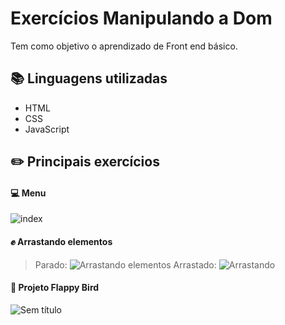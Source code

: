 # Exercícios Manipulando a Dom
Tem como objetivo o aprendizado de Front end básico.

## :books: Linguagens utilizadas 
- HTML
- CSS
- JavaScript

## :pencil2: Principais exercícios

#### :computer: Menu

![index](https://user-images.githubusercontent.com/49492784/74173688-4e4c4e00-4c11-11ea-853e-2a1a166f7848.png)

#### :fist: Arrastando elementos
> Parado:
![Arrastando elementos](https://user-images.githubusercontent.com/49492784/74173857-a4b98c80-4c11-11ea-972e-8aa0006e86fb.png)
> Arrastado:
![Arrastando](https://user-images.githubusercontent.com/49492784/74173910-bdc23d80-4c11-11ea-9740-914463637e2e.png)

#### :baby_chick: Projeto Flappy Bird
![Sem título](https://user-images.githubusercontent.com/49492784/74174144-332e0e00-4c12-11ea-9e59-10a410e14a79.png)
